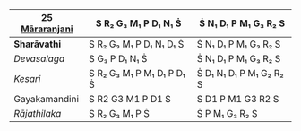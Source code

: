 | **25 [Māraranjani](https://en.wikipedia.org/wiki/Mararanjani "Mararanjani")** | S R₂ G₃ M₁ P D₁ N₁ Ṡ      | Ṡ N₁ D₁ P M₁ G₃ R₂ S    |
| ----------------------------------------------------------------------------- | ------------------------- | ----------------------- |
| **Sharāvathi**                                                                | S R₂ G₃ M₁ P D₁ N₁ D₁ Ṡ   | Ṡ N₁ D₁ P M₁ G₃ R₂ S    |
| _Devasalaga_                                                                  | S G₃ P D₁ N₁ Ṡ            | Ṡ N₁ D₁ P M₁ G₃ R₂ S    |
| _Kesari_                                                                      | S R₂ G₃ M₁ P M₁ D₁ P D₁ Ṡ | Ṡ D₁ N₁ D₁ P M₁ G₂ R₂ S |
| Gayakamandini                                                                 | S R2 G3 M1 P D1 S         | S D1 P M1 G3 R2 S       |
| _Rājathilaka_                                                                 | S R₂ G₃ M₁ P Ṡ            | Ṡ P M₁ G₃ R₂ S          |